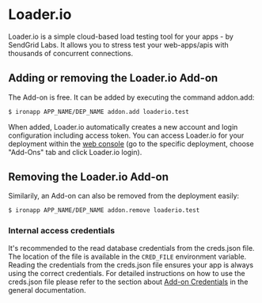 # Loader.io

Loader.io is a simple cloud-based load testing tool for your apps - by SendGrid
Labs. It allows you to stress test your web-apps/apis with thousands of
concurrent connections.

## Adding or removing the Loader.io Add-on

The Add-on is free. It can be added by executing the command addon.add:
~~~bash
$ ironapp APP_NAME/DEP_NAME addon.add loaderio.test
~~~

When added, Loader.io automatically creates a new account and login
configuration including access token. You can access Loader.io for your
deployment within the [web console](https://www.cloudcontrol.com/console) (go to
the specific deployment, choose "Add-Ons" tab and click Loader.io login).

## Removing the Loader.io Add-on

Similarily, an Add-on can also be removed from the deployment easily:
~~~bash
$ ironapp APP_NAME/DEP_NAME addon.remove loaderio.test
~~~

### Internal access credentials

It's recommended to the read database credentials from the creds.json file. The
location of the file is available in the `CRED_FILE` environment variable.
Reading the credentials from the creds.json file ensures your app is always
using the correct credentials. For detailed instructions on how to use the
creds.json file please refer to the section about
[Add-on Credentials](https://www.cloudcontrol.com/dev-center/platform-documentation#add-ons)
in the general documentation.
